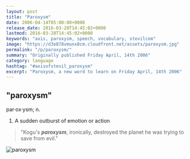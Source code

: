 ```yaml
---
layout: post
title: "Paroxysm"
date: 2006-04-14T05:00:00+0000
release_date: 2016-03-28T14:45:02+0000
lastmod: 2016-03-28T14:45:02+0000
keywords: "axis, paroxysm, speech, vocabulary, stevilcom"
image: "https://d3e878vmunx8cm.cloudfront.net/assets/paroxysm.jpg"
permalink: "/p/paroxysm/"
summary: "Originally published Friday April, 14th 2006"
category: language
hashtag: "#axisofstevil_paroxysm"
excerpt: "Paroxysm, a new word to learn on Friday April, 14th 2006"
---
```


[id_1]: https://d3e878vmunx8cm.cloudfront.net/assets/paroxysm.jpg "paroxysm"

## "paroxysm" ##

par·ox·ysm; n.

1. A sudden outburst of emotion or action
 
> "Kogu's ***paroxysm***, ironically, destroyed the planet he was trying to save from evil."

![paroxysm][id_1]
